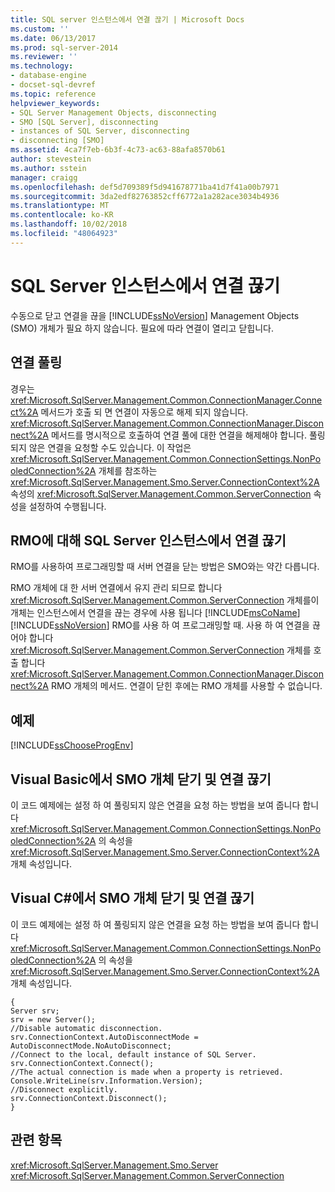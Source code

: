 ```yaml
---
title: SQL server 인스턴스에서 연결 끊기 | Microsoft Docs
ms.custom: ''
ms.date: 06/13/2017
ms.prod: sql-server-2014
ms.reviewer: ''
ms.technology:
- database-engine
- docset-sql-devref
ms.topic: reference
helpviewer_keywords:
- SQL Server Management Objects, disconnecting
- SMO [SQL Server], disconnecting
- instances of SQL Server, disconnecting
- disconnecting [SMO]
ms.assetid: 4ca7f7eb-6b3f-4c73-ac63-88afa8570b61
author: stevestein
ms.author: sstein
manager: craigg
ms.openlocfilehash: def5d709389f5d941678771ba41d7f41a00b7971
ms.sourcegitcommit: 3da2edf82763852cff6772a1a282ace3034b4936
ms.translationtype: MT
ms.contentlocale: ko-KR
ms.lasthandoff: 10/02/2018
ms.locfileid: "48064923"
---
```

# <a name="disconnecting-from-an-instance-of-sql-server"></a>SQL Server 인스턴스에서 연결 끊기
  수동으로 닫고 연결을 끊을 [!INCLUDE[ssNoVersion](../../../includes/ssnoversion-md.md)] Management Objects (SMO) 개체가 필요 하지 않습니다. 필요에 따라 연결이 열리고 닫힙니다.  
  
## <a name="connection-pooling"></a>연결 풀링  
 경우는 <xref:Microsoft.SqlServer.Management.Common.ConnectionManager.Connect%2A> 메서드가 호출 되 면 연결이 자동으로 해제 되지 않습니다. <xref:Microsoft.SqlServer.Management.Common.ConnectionManager.Disconnect%2A> 메서드를 명시적으로 호출하여 연결 풀에 대한 연결을 해제해야 합니다. 풀링되지 않은 연결을 요청할 수도 있습니다. 이 작업은 <xref:Microsoft.SqlServer.Management.Common.ConnectionSettings.NonPooledConnection%2A> 개체를 참조하는 <xref:Microsoft.SqlServer.Management.Smo.Server.ConnectionContext%2A> 속성의 <xref:Microsoft.SqlServer.Management.Common.ServerConnection> 속성을 설정하여 수행됩니다.  
  
## <a name="disconnecting-from-an-instance-of-sql-server-for-rmo"></a>RMO에 대해 SQL Server 인스턴스에서 연결 끊기  
 RMO를 사용하여 프로그래밍할 때 서버 연결을 닫는 방법은 SMO와는 약간 다릅니다.  
  
 RMO 개체에 대 한 서버 연결에서 유지 관리 되므로 합니다 <xref:Microsoft.SqlServer.Management.Common.ServerConnection> 개체를이 개체는 인스턴스에서 연결을 끊는 경우에 사용 됩니다 [!INCLUDE[msCoName](../../../includes/msconame-md.md)] [!INCLUDE[ssNoVersion](../../../includes/ssnoversion-md.md)] RMO를 사용 하 여 프로그래밍할 때. 사용 하 여 연결을 끊어야 합니다 <xref:Microsoft.SqlServer.Management.Common.ServerConnection> 개체를 호출 합니다 <xref:Microsoft.SqlServer.Management.Common.ConnectionManager.Disconnect%2A> RMO 개체의 메서드. 연결이 닫힌 후에는 RMO 개체를 사용할 수 없습니다.  
  
## <a name="example"></a>예제  
 [!INCLUDE[ssChooseProgEnv](../../../includes/sschooseprogenv-md.md)]  
  
## <a name="closing-and-disconnecting-an-smo-object-in-visual-basic"></a>Visual Basic에서 SMO 개체 닫기 및 연결 끊기  
 이 코드 예제에는 설정 하 여 풀링되지 않은 연결을 요청 하는 방법을 보여 줍니다 합니다 <xref:Microsoft.SqlServer.Management.Common.ConnectionSettings.NonPooledConnection%2A> 의 속성을 <xref:Microsoft.SqlServer.Management.Smo.Server.ConnectionContext%2A> 개체 속성입니다.  
  
<!-- TODO: review snippet reference  [!CODE [SMO How to#SMO_VB4](SMO How to#SMO_VB4)]  -->  
  
## <a name="closing-and-disconnecting-an-smo-object-in-visual-c"></a>Visual C#에서 SMO 개체 닫기 및 연결 끊기  
 이 코드 예제에는 설정 하 여 풀링되지 않은 연결을 요청 하는 방법을 보여 줍니다 합니다 <xref:Microsoft.SqlServer.Management.Common.ConnectionSettings.NonPooledConnection%2A> 의 속성을 <xref:Microsoft.SqlServer.Management.Smo.Server.ConnectionContext%2A> 개체 속성입니다.  
  
```  
{   
Server srv;   
srv = new Server();   
//Disable automatic disconnection.   
srv.ConnectionContext.AutoDisconnectMode = AutoDisconnectMode.NoAutoDisconnect;   
//Connect to the local, default instance of SQL Server.   
srv.ConnectionContext.Connect();   
//The actual connection is made when a property is retrieved.   
Console.WriteLine(srv.Information.Version);   
//Disconnect explicitly.   
srv.ConnectionContext.Disconnect();  
}  
```  
  
## <a name="see-also"></a>관련 항목  
 <xref:Microsoft.SqlServer.Management.Smo.Server>   
 <xref:Microsoft.SqlServer.Management.Common.ServerConnection>  
  
  
